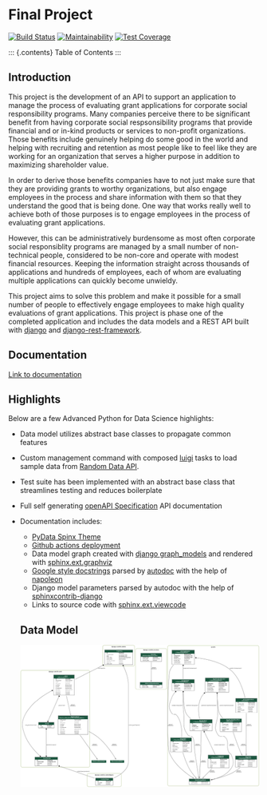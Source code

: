 Final Project
=============

[![Build Status](https://github.com/csci-e-29/2021sp-final-project-CalebEverett/workflows/build%20status/badge.svg)](https://github.com/csci-e-29/2021sp-final-project-CalebEverett/actions?query=workflow%3A%22build+status%22)
[![Maintainability](https://api.codeclimate.com/v1/badges/f236a223fa8d6c15ae62/maintainability)](https://codeclimate.com/repos/6099c8a7054fec018c00a95e/maintainability)
[![Test Coverage](https://api.codeclimate.com/v1/badges/f236a223fa8d6c15ae62/test_coverage)](https://codeclimate.com/repos/6099c8a7054fec018c00a95e/test_coverage)

::: {.contents}
Table of Contents
:::

Introduction
------------

This project is the development of an API to support an application to
manage the process of evaluating grant applications for corporate social
responsibility programs. Many companies perceive there to be significant
benefit from having corporate social respsonsibility programs that
provide financial and or in-kind products or services to non-profit
organizations. Those benefits include genuinely helping do some good in
the world and helping with recruiting and retention as most people like
to feel like they are working for an organization that serves a higher
purpose in addition to maximizing shareholder value.

In order to derive those benefits companies have to not just make sure
that they are providing grants to worthy organizations, but also engage
employees in the process and share information with them so that they
understand the good that is being done. One way that works really well
to achieve both of those purposes is to engage employees in the process
of evaluating grant applications.

However, this can be administratively burdensome as most often corporate
social responsiblity programs are managed by a small number of
non-technical people, considered to be non-core and operate with modest
financial resources. Keeping the information straight across thousands
of applications and hundreds of employees, each of whom are evaluating
multiple applications can quickly become unwieldy.

This project aims to solve this problem and make it possible for a small
number of people to effectively engage employees to make high quality
evaluations of grant applications. This project is phase one of the
completed application and includes the data models and a REST API built
with [django](https://www.djangoproject.com/) and
[django-rest-framework](https://www.django-rest-framework.org).

Documentation
-------------

[Link to
documentation](https://csci-e-29.github.io/2021sp-final-project-CalebEverett/html/index.html)

Highlights
----------

Below are a few Advanced Python for Data Science highlights:

-   Data model utilizes abstract base classes to propagate common
    features
-   Custom management command with composed
    [luigi](https://github.com/spotify/luigi/) tasks to load sample data
    from [Random Data API](https://random-data-api.com/).
-   Test suite has been implemented with an abstract base class that
    streamlines testing and reduces boilerplate
-   Full self generating [openAPI
    Specification](https://swagger.io/specification/) API documentation
-   Documentation includes:

    -   [PyData Spinx
        Theme](https://pydata-sphinx-theme.readthedocs.io/en/latest/)
    -   [Github actions
        deployment](https://github.com/JamesIves/github-pages-deploy-action)
    -   Data model graph created with [django
        graph\_models](https://django-extensions.readthedocs.io/en/latest/graph_models.html)
        and rendered with
        [sphinx.ext.graphviz](https://www.sphinx-doc.org/en/master/usage/extensions/graphviz.html)
    -   [Google style
        docstrings](https://google.github.io/styleguide/pyguide.html)
        parsed by
        [autodoc](https://www.sphinx-doc.org/en/master/usage/extensions/autodoc.html)
        with the help of
        [napoleon](https://sphinxcontrib-napoleon.readthedocs.io/en/latest/example_google.html)
    -   Django model parameters parsed by autodoc with the help of
        [sphinxcontrib-django](https://pypi.org/project/sphinxcontrib-django2/)
    -   Links to source code with
        [sphinx.ext.viewcode](https://www.sphinx-doc.org/en/master/usage/extensions/viewcode.html)

    Data Model
    ----------

    ![Data models](grant_models.png)
